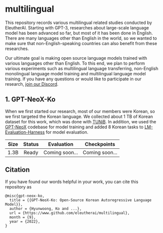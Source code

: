 # multilingual
This repository records various multilingual related studies conducted by EleutherAI. 
Starting with GPT-3, researches about large-scale language model has been advanced so far, but most of it has been done in English.
There are many languages other than English in the world, so we wanted to make sure that non-English-speaking countries can also benefit from these researches.

Our ultimate goal is making open source language models trained with various languages other than English. To this end, we plan to perform various experiments such as multilingual language transferring, non-English monolingual language model training and multilingual language model training.
If you have any questions or would like to participate in our research, [join our Discord](https://discord.com/invite/zBGx3azzUn).

## 1. GPT-NeoX-Ko
When we first started our research, most of our members were Korean, so we first targeted the Korean language. 
We collected about 1 TB of Korean dataset for this work, which was done with [TUNiB](https://tunib.ai/). 
In addition, we used the [GPT-NeoX](https://github.com/EleutherAI/gpt-neox) codebase for model training and added 8 Korean tasks to [LM-Evaluation-Harness](https://github.com/EleutherAI/lm-evaluation-harness/tree/multilingual-ko) for model evaluation.

| Size | Status |   Evaluation   |  Checkpoints   |
|:----:|:------:|:--------------:|:--------------:|
| 1.3B | Ready  | Coming soon... | Coming soon... |

## Citation
If you have found our words helpful in your work, you can cite this repository as
```
@misc{gpt-neox-ko,
  title = {{GPT-NeoX-Ko: Open-Source Korean Autoregressive Language Model}},
  author = {Hyunwoong, Ko and ...},
  url = {https://www.github.com/eleutherai/multilingual},
  month = {9},
  year = {2022},
}
```